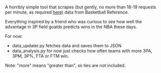 A horribly simple tool that scrapes (but gently, no more than 18-19 requests per minute, as required [here](https://www.sports-reference.com/bot-traffic.html)) data from Basketball Reference.

Everything inspired by a friend who was curious to see how well the advantage in 3P field goalds predicts wins in the NBA these days.

For now:
* data_updater.py fetches data and saves them to JSON
* data_analysis.py for now just checks how often teams with more 3PA, 3PM, 3P%, FTA or FTM win.

Note: "more" means "greater than", so ties are not included. 